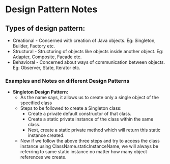 # Design Pattern Notes

## Types of design pattern:
* Creational - Concerned with creation of Java objects. Eg: Singleton, Builder, Factory etc.
* Structural - Structuring of objects like objects inside another object. Eg: Adapter, Composite, Facade etc.
* Behavioral - Concerned about ways of communication between objects. Eg: Observer, State, Iterator etc.

### Examples and Notes on different Design Patterns
* **Singleton Design Pattern:**
   * As the name says, it allows us to create only a single object of the specified class
   * Steps to be followed to create a Singleton class:
      * Create a private default constructor of that class.
      * Create a static private instance of the class within the same class.
      * Next, create a static private method which will return this static instance created.
   * Now if we follow the above three steps and try to access the class instance using ClassName.staticInstanceName, we 
      will always be referring to same static instance no matter how many object references we create.  
